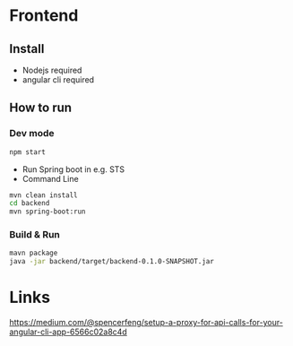 # Frontend
## Install
- Nodejs required
- angular cli required

## How to run
### Dev mode
```bash
npm start
```
- Run Spring boot in e.g. STS
- Command Line
```bash
mvn clean install
cd backend
mvn spring-boot:run
```


### Build & Run
```bash
mavn package
java -jar backend/target/backend-0.1.0-SNAPSHOT.jar
```

# Links
https://medium.com/@spencerfeng/setup-a-proxy-for-api-calls-for-your-angular-cli-app-6566c02a8c4d